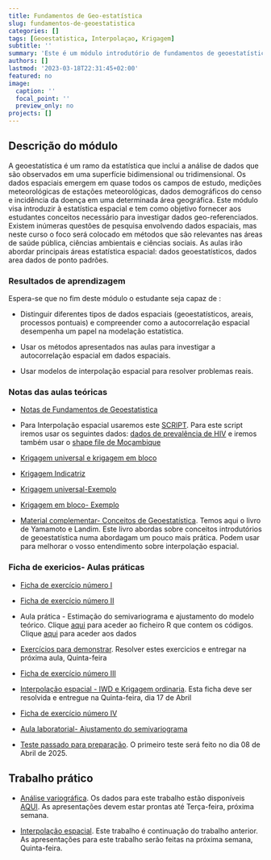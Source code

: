```yaml
---
title: Fundamentos de Geo-estatística
slug: fundamentos-de-geoestatistica
categories: []
tags: [Geoestatistica, Interpolaçao, Krigagem]
subtitle: ''
summary: 'Este é um módulo introdutório de fundamentos de geoestatística para estudantes de licenciatura em Estatística'
authors: []
lastmod: '2023-03-18T22:31:45+02:00'
featured: no
image:
  caption: ''
  focal_point: ''
  preview_only: no
projects: []
---
```


## Descrição do módulo

A geoestatística é um ramo da estatística que inclui a análise de dados que são observados em uma superfície bidimensional ou tridimensional. Os dados espaciais emergem em quase todos os campos de estudo, medições meteorológicas de estações meteorológicas, dados demográficos do censo e incidência da doença em uma determinada área geográfica. Este módulo visa introduzir à estatística espacial e tem como objetivo fornecer aos estudantes conceitos  necessário para investigar dados  geo-referenciados. Existem inúmeras questões de pesquisa envolvendo dados espaciais, mas neste curso o foco será colocado em métodos que são relevantes nas áreas de saúde pública, ciências ambientais e ciências sociais. As aulas irão abordar principais áreas estatística espacial: dados geoestatísticos, dados area dados de ponto padrões.


### Resultados de aprendizagem

Espera-se que no fim deste módulo o estudante seja capaz de :

- Distinguir diferentes tipos de dados espaciais (geoestatísticos, areais, processos pontuais) e compreender como a autocorrelação espacial desempenha um papel na modelação estatística.

- Usar os métodos apresentados nas aulas para investigar a autocorrelação espacial em dados espaciais.

- Usar modelos de interpolação espacial para resolver problemas reais. 


### Notas das aulas teóricas

- [Notas de Fundamentos de Geoestatistica](FG2019.pdf)

- Para Interpolação espacial usaremos este [SCRIPT](Interpolacao_Espacial.R). Para este script iremos usar os seguintes dados: [dados de prevalência de HIV](hiv_prev.csv) e iremos também usar o [shape file de Moçambique](Shape_Moz.zip) 

- [Krigagem universal e krigagem em bloco](Krigagem_Universal.pdf)

- [Krigagem Indicatriz](Krigagem_Indicatriz.pdf)

- [Krigagem universal-Exemplo](Krigagem_Universal_Exemplo.pdf)

- [Krigagem em bloco- Exemplo](Exemplo_Krigagem_Bloco.pdf)

- [Material complementar- Conceitos de Geoestatística](https://www.dropbox.com/scl/fi/39ieckk8yhv05gp42f8ej/Yamamoto-Landim-2013-Geoestat-stica-Conceitos-e-Aplica-es-copy.pdf?rlkey=o8qmy1814bogycr9znyrl8j2k&st=gtymwknp&dl=0). Temos aqui o livro de Yamamoto e Landim. Este livro abordas sobre conceitos introdutórios de geoestatística numa abordagam um pouco mais prática. Podem usar para melhorar o vosso entendimento sobre interpolação espacial. 





### Ficha de exericios- Aulas práticas

- [Ficha de exercício número I](Ficha1.pdf)

- [Ficha de exercício número II](Exercicios_FG.pdf)

- Aula prática - Estimação do semivariograma e ajustamento do modelo teórico. Clique [aqui](Variograma.R) para aceder ao ficheiro R que contem os códigos. Clique [aqui](ph_data.txt) para aceder aos dados

- [Exercícios para demonstrar](Ficha_de_Exercicio_Demostracao.pdf). Resolver estes exercicios e entregar na próxima aula, Quinta-feira

- [Ficha de exercício número III](Krigagem_exercicios.pdf)

- [Interpolação espacial - IWD e Krigagem ordinaria](Ficha_de_Exercicio_Krigagem.pdf). Esta ficha deve ser resolvida e entregue na Quinta-feira, dia 17 de Abril

- [Ficha de exercício número IV](Krigagem_pratica.pdf)

- [Aula laboratorial- Ajustamento do semivariograma](AULA_PRATICA_LAB_FG.R)

- [Teste passado para preparação](Teste1_2018.pdf).  O primeiro teste será feito no dia 08 de Abril de 2025. 


## Trabalho prático

- [Análise variográfica](Trabalho_pratico_2025.pdf). Os dados para este trabalho estão disponíveis [AQUI](Dados_Variogram.pdf). As apresentações devem estar prontas até Terça-feira, próxima semana. 

- [Interpolação espacial](Trabalho_praticoII_2025.pdf). Este trabalho é continuação do trabalho anterior. As apresentações para este trabalho serão feitas na próxima semana, Quinta-feira. 

  

  










